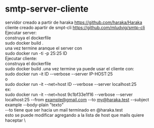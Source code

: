 # smtp-server-cliente
servidor creado a partir de haraka https://github.com/haraka/Haraka \
cliente creado apartir de smpt-cli https://github.com/mludvig/smtp-cli \
Ejecutar server: \
construya el dockerfile \
sudo docker build . \
una vez termine aranque el server con \
sudo docker run -ti -p 25:25 ID \
Ejecutar cliente: \
construya el dockerfile \
sudo docker build .una vez termine ya puede usar el cliente con: \
sudo docker run -it ID --verbose --server IP-HOST:25 \
o \
sudo docker run -it --net=host ID --verbose --server localhost:25 \
ex: \
sudo docker run -it --net=host 9c1bf33e1f16 --verbose --server localhost:25 --from example@gmail.com --to my@haraka.test --subject example --body-plain "texto" \
--to tiene que ser hacia un mail terminado en @haraka.test \
esto se puede modificar agregando a la lista de host que mails quiere haceptar \

